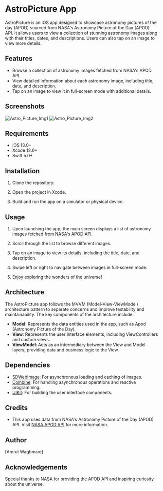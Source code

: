 # AstroPicture App

AstroPicture is an iOS app designed to showcase astronomy pictures of the day (APOD) sourced from NASA's Astronomy Picture of the Day (APOD) API. It allows users to view a collection of stunning astronomy images along with their titles, dates, and descriptions. Users can also tap on an image to view more details.

## Features

- Browse a collection of astronomy images fetched from NASA's APOD API.
- View detailed information about each astronomy image, including title, date, and description.
- Tap on an image to view it in full-screen mode with additional details.

## Screenshots

![Astro_Picture_Img1](https://github.com/amrut94/AstroPicture/assets/66714609/65cd225c-8318-43a0-897e-b0f7d68839f0)
![Astro_Picture_Img2](https://github.com/amrut94/AstroPicture/assets/66714609/3e3b8e2c-2c65-4888-8d3e-02ff13abaa48)


## Requirements

- iOS 13.0+
- Xcode 12.0+
- Swift 5.0+

## Installation

1. Clone the repository:

2. Open the project in Xcode.

3. Build and run the app on a simulator or physical device.

## Usage

1. Upon launching the app, the main screen displays a list of astronomy images fetched from NASA's APOD API.

2. Scroll through the list to browse different images.

3. Tap on an image to view its details, including the title, date, and description.

4. Swipe left or right to navigate between images in full-screen mode.

5. Enjoy exploring the wonders of the universe!

## Architecture

The AstroPicture app follows the MVVM (Model-View-ViewModel) architecture pattern to separate concerns and improve testability and maintainability. The key components of the architecture include:

- **Model**: Represents the data entities used in the app, such as Apod (Astronomy Picture of the Day).
- **View**: Represents the user interface elements, including ViewControllers and custom views.
- **ViewModel**: Acts as an intermediary between the View and Model layers, providing data and business logic to the View.

## Dependencies

- [SDWebImage](https://github.com/SDWebImage/SDWebImage): For asynchronous loading and caching of images.
- [Combine](https://developer.apple.com/documentation/combine): For handling asynchronous operations and reactive programming.
- [UIKit](https://developer.apple.com/documentation/uikit): For building the user interface components.

## Credits

- This app uses data from NASA's Astronomy Picture of the Day (APOD) API. Visit [NASA APOD API](https://api.nasa.gov/) for more information.

## Author

[Amrut Waghmare]

## Acknowledgements

Special thanks to [NASA](https://www.nasa.gov/) for providing the APOD API and inspiring curiosity about the universe.
